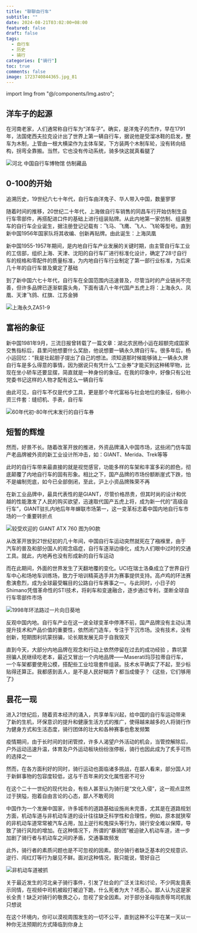 ```yaml
---
title: "聊聊自行车"
subtitle: ""
date: 2024-08-21T03:02:00+08:00
featured: false
draft: false
tags:
  - 自行车
  - 历史
  - 骑行
categories: ["骑行"]
toc: true
comments: false
image: 1723740844365.jpg_81
---
```


import Img from "@/components/Img.astro";

## 洋车子的起源

在河南老家，人们通常称自行车为“洋车子”。确实，是洋鬼子的杰作，早在1791年，法国佬西夫拉克设计出了世界上第一辆自行车，据说他是受溜冰鞋的启发，整车为木制，上管由一根大横梁作为主体车架，下方装两个木制车轮，没有转向结构，拐弯全靠搬。当然，它也没有传动系统，骑多快这就真看腿了

<Img src="1723739662885.jpg" alt="河北 中国自行车博物馆 仿制藏品" exif={false} />

## 0-100的开始

追溯历史，19世纪六七十年代，自行车由洋鬼子、华人带入中国，数量寥寥

随着时间的推移，20世纪二十年代，上海做自行车销售的同昌车行开始仿制生自行车零部件，再搭配进口件的基础上进行组装贴牌。从此内地第一家仿制、组装整车的自行车企业诞生，据注册登记记载有：飞马、飞鹰、飞人、飞轮等型号。直到新中国1956年国家队将其收编、创新再贴牌。由此诞生：上海凤凰

新中国1955-1957年期间，是内地自行车产业发展的关键时期，由主管自行车工业的工信部，组织上海、天津、沈阳的自行车厂进行标准化设计，确定了28寸自行车的规格和零配件的质量标准，为内地自行车行业制定了第一部行业标准，为后来几十年的自行车普及奠定了基础

到了新中国六七十年代，自行车在全国范围内迅速普及，尽管当时的产业链尚不完善，但许多品牌已逐渐崭露头角，下面有请八十年代国产五虎上将：上海永久、凤凰、天津飞鸽、红旗、江苏金狮

<Img src="1723740844365.jpg" alt="上海永久ZA51-9" exif={false} />

## 富裕的象征

新中国1981年9月，三流日报曾转载了一篇文章：湖北农民杨小运在超额完成国家交售指标后，县里问他想要什么奖励，他说想要一辆永久牌自行车。很多年后，杨小运回忆：“我是壮起胆子提出了自己的想法。须知道那时候能够骑上一辆永久牌自行车是多么得意的事情，因为据说只有凭什么“工业券”才能买到这种稀罕物，比现在坐小轿车还要显摆，简直就是一种身份的象征。在我的印象中，好像只有公社党委书记这样的人物才配有这么一辆自行车

由此可见，自行车不仅是代步工具，更是那个年代富裕与社会地位的象征，俗称小资三件套：缝纫机、手表，自行车

<Img src="1723745451589.jpg" alt="60年代初-80年代末发行的自行车券" exif={false} />

## 短暂的辉煌

然而，好景不长。随着改革开放的推进，外资品牌涌入中国市场，这些闭门仿车国产老品牌被外资的新工业设计所冲击，如：GIANT、Merida、Trek等等

此时的自行车带来最直接的就是视觉感官，功能多样的车架和丰富多彩的颜色，彻底颠覆了内地自行车的固有形象。相比之下，国产品牌的市场份额断崖式下跌，怕不是编制兜底，如今已全部倒闭，至此，沪上小资品牌殊荣不再

在新工业品牌中，最具代表性的是GIANT，尽管价格昂贵，但其时尚的设计和优越的性能激发了人民的购买欲望，迅速取代国产五虎上将，成为新一代的“高级自行车”，GIANT驻扎内地后年年蝉联市场第一，这一变革标志着中国内地自行车市场的一个重要转折点

<Img src="758461846894.jpg" alt="较受欢迎的 GIANT ATX 760 图为90款" exif={false} />

从改革开放到21世纪初的几十年间，中国自行车运动突然就死在了襁褓里，由于汽车的普及和部分国人的观念癌症，自行车逐渐边缘化，成为人们眼中过时的交通工具。就此，内地再也没有形成新的自行车运动

而在此期间，外面的世界发生了天翻地覆的变化。UCI在瑞士洛桑成立了世界自行车中心和场地车训练场，致力于培训精英选手并为赛事提供支持。高卢鸡的环法赛愈演愈烈，成为全球最受瞩目的公路自行车赛事之一。与此同时，小日子的Shimano凭借革命性的STI技术，将刹车和变速融合，逐步通过专利，垄断全球自行车零部件市场

<Img src="1723742326692.jpg" alt="1998年环法路过一片向日葵地" exif={false} />

反观中国内地。自行车产业在这一波全球变革中停滞不前，国产品牌没有主动认清提升技术和产品价值的重要性，依然闭门造车，专注于下沉市场。没有技术，没有创新，短期图利坑蒙拐骗，论长期发展无异于自我毁灭

直到今天，大部分内地品牌在观念和行动上依然停留在过去的成功经验 ，靠坑蒙拐骗人民继续吃老本，最近又冒出一个内地品牌——Maserati玛莎拉蒂自行车，一个车架都要使用公模，搭配些工业垃圾套件组装。技术水平确实了不起，至少标贴得还算正。我都感到丢人，是不是人民好糊弄？都当成傻子？《这些，它们够用了》

## 昙花一现

进入21世纪后，随着资本经济的涌入，共享单车兴起，给中国的自行车运动带来了新的生机，环保意识的提升和健康生活方式的推广，使得越来越多的人将骑行作为健身方式和生活态度，骑行团体的壮大和各种赛事也愈发频繁

疫情期间，由于长时间的封闭管控，许多人渴望户外活动的机会，当管控解除后，户外运动迅速升温，体育及户外运动板块纷纷涨停板，骑行也因此成为了炙手可热的选择之一

然而，在各方面利好的同时，骑行运动也面临诸多挑战，在鄙人看来，部分国人对于新鲜事物的包容度较低，这与千百年来的文化属性密不可分

在这个二十一世纪的现代社会，有些人甚至认为骑行是“文化入侵”，这一观点显然过于狭隘，抱着自由言论的心态，鄙人不敢苟同

中国作为一个发展中国家，许多城市的道路基础设施尚未完善，尤其是在道路规划方面，机动车道与非机动车道的设计往往缺乏科学性和合理性，例如，原本就狭窄的非机动车道常常被汽车占用，加上逆行和鬼探头等行为，骑行安全难以保障，导致了骑行风险的增加。在这种情况下，所谓的“暴骑团”被迫驶入机动车道，进一步加剧了骑行者与机动车之间的矛盾，交通事故频发

此外，骑行者的素质问题也是不可忽视的因素。部分骑行者缺乏基本的交规意识、逆行、闯红灯等行为屡见不鲜。面对这种情况，我只能说，管好自己

<Img src="1723744080741.jpg" alt="非机动车道被抓" exif={false} />

关于最近发生的河北亲子骑行事件，引发了社会的广泛关注和讨论，不少网友竟表示同情，在视频中司机被殴打被迫下跪，什么死者为大？呸恶心。鄙人认为这是家长全责！缺乏对骑行的敬畏之心，忽视了安全因素。对于部分圣母指责辱骂司机我只想说

在这个环境内，你可以漠视周围发生的一切不公平，直到这种不公平在某一天以一种你无法预期的方式降临到你身上